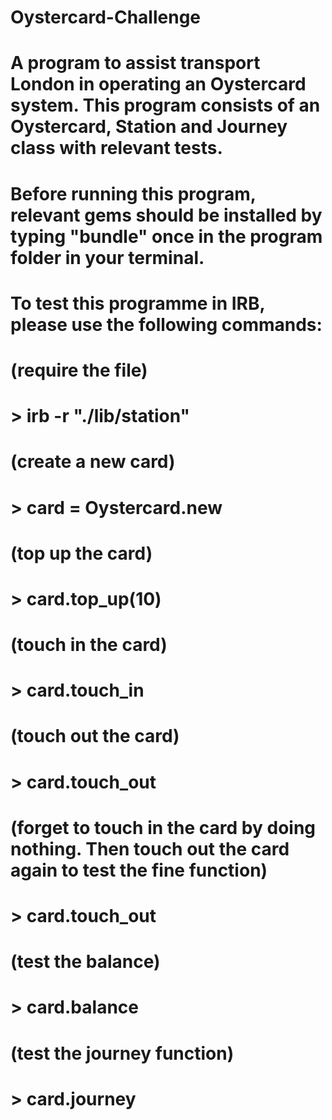 # Oystercard-Challenge

# A program to assist transport London in operating an Oystercard system.  This program consists of an Oystercard, Station and Journey class with relevant tests. 

# Before running this program, relevant gems should be installed by typing "bundle" once in the program folder in your terminal. 

# To test this programme in IRB, please use the following commands:

# (require the file)
# > irb -r "./lib/station" 

# (create a new card)
# > card = Oystercard.new 

# (top up the card)
# > card.top_up(10)

# (touch in the card)
# > card.touch_in 

# (touch out the card)
# > card.touch_out 

# (forget to touch in the card by doing nothing. Then touch out the card again to test the fine function)
# > card.touch_out 

# (test the balance)
# > card.balance 

# (test the journey function)
# > card.journey 

 